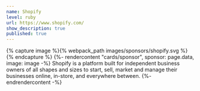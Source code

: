 ```yaml
---
name: Shopify
level: ruby
url: https://www.shopify.com/
show_description: true
published: true
---
```


{% capture image %}{% webpack_path images/sponsors/shopify.svg %}{% endcapture %}
{%- rendercontent "cards/sponsor", sponsor: page.data, image: image -%}
Shopify is a platform built for independent business owners of all shapes and sizes to start, sell, market and manage their businesses online, in-store, and everywhere between.
{%- endrendercontent -%}
